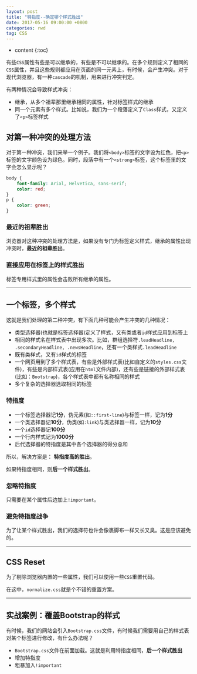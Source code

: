 ```yaml
---
layout: post
title: "特指度--确定哪个样式胜出"
date: 2017-05-16 09:00:00 +0800 
categories: rwd
tag: CSS
---
```

* content
{:toc}

有些`CSS`属性有些是可以继承的，有些是不可以继承的。在多个规则定义了相同的`CSS`属性，并且这些规则都应用在页面的同一元素上，有时候，会产生冲突。对于现代浏览器，有一种`cascade`的机制，用来进行冲突判定。

有两种情况会导致样式冲突：

+ 继承，从多个祖辈那里继承相同的属性，针对标签样式的继承
+ 同一个元素有多个样式。比如说，我们为一个段落定义了`Class`样式，又定义了`<p>`标签样式

<!-- more -->

## 对第一种冲突的处理方法

对于第一种冲突，我们来举一个例子。我们将`<body>`标签的文字设为红色，把`<p>`标签的文字颜色设为绿色。同时，段落中有一个`<strong>`标签，这个标签里的文字会怎么显示呢？

```css
body {
    font-family: Arial, Helvetica, sans-serif;
    color: red;
}
p {
    color: green;
}
```

### 最近的祖辈胜出

浏览器对这种冲突的处理方法是，如果没有专门为标签定义样式，继承的属性出现冲突时，**最近的祖辈胜出**。

### 直接应用在标签上的样式胜出

标签专用样式里的属性会击败所有继承的属性。

---

## 一个标签，多个样式

这就是我们处理的第二种冲突，有下面几种可能会产生冲突的几种情况：

+ 类型选择器(也就是标签选择器)定义了样式，又有类或者`id`样式应用到标签上
+ 相同的样式名在样式表中出现多次。比如，群组选择符`.leadHeadline, .secondaryHeadline, .newsHeadline`，还有一个类样式`.leadHeadline`
+ 既有类样式，又有`id`样式的标签
+ 一个网页用到了多个样式表，有些是外部样式表(比如自定义的`styles.css`文件)，有些是内部样式表(应用在`html`文件内部)，还有些是链接的外部样式表(比如：`Bootstrap`)，各个样式表中都有名称相同的样式
+ 多个复杂的选择器选取相同的标签

### 特指度

+ 一个标签选择器记**1分**，伪元素(如`::first-line`)与标签一样，记为**1分**
+ 一个类选择器记**10分**，伪类(如`:link`)与类选择器一样，记为**10分**
+ 一个`id`选择器记**100分**
+ 一个行内样式记为**1000分**
+ 后代选择器的特指度是其中各个选择器的得分总和

所以，解决方案是： **特指度高的胜出**。

如果特指度相同，则**后一个样式胜出**。

### 忽略特指度

只需要在某个属性后边加上`!important`。

### 避免特指度战争

为了让某个样式胜出，我们的选择符也许会像裹脚布一样又长又臭。这是应该避免的。

---

## CSS Reset

为了剔除浏览器内置的一些属性，我们可以使用一些`CSS`重置代码。

在这中，`normalize.css`就是个不错的重置方案。

---

## 实战案例：覆盖Bootstrap的样式

有时候，我们的网站会引入`Bootstrap.css`文件，有时候我们需要用自己的样式表对某个标签进行修改，有什么办法呢？

+ `Bootstrap.css`文件在前面加载。这就是利用特指度相同，**后一个样式胜出**
+ 增加特指度
+ 粗暴加入`!important`
